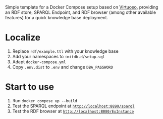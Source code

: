 Simple template for a Docker Compose setup based on [Virtuoso](https://github.com/openlink/virtuoso-opensource/), providing an RDF store, SPARQL Endpoint, and RDF browser (among other available features) for a quick knowledge base deployment.

# Localize

1. Replace `rdf/example.ttl` with your knowledge base
2. Add your namespaces to `initdb.d/setup.sql`
3. Adapt `docker-compose.yml`
4. Copy `.env.dist` to `.env` and change `DBA_PASSWORD`

# Start to use

1. Run `docker compose up --build`
2. Test the SPARQL endpoint at [`http://localhost:8890/sparql`](http://localhost:8890/sparql)
2. Test the RDF browser at [`http://localhost:8080/ExInstance`](http://localhost:8080/ExInstance)
